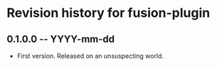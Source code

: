 # Revision history for fusion-plugin

## 0.1.0.0 -- YYYY-mm-dd

* First version. Released on an unsuspecting world.
